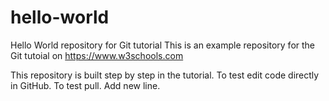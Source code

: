 # hello-world
Hello World repository for Git tutorial
This is an example repository for the Git tutoial on https://www.w3schools.com

This repository is built step by step in the tutorial.
To test edit code directly in GitHub.
To test pull.
Add new line.
